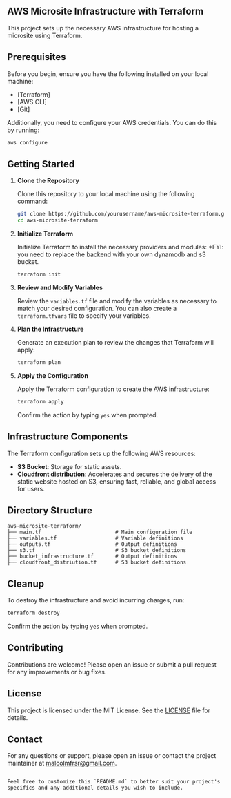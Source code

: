 
## AWS Microsite Infrastructure with Terraform

This project sets up the necessary AWS infrastructure for hosting a microsite using Terraform.

## Prerequisites

Before you begin, ensure you have the following installed on your local machine:

- [Terraform]
- [AWS CLI]
- [Git]

Additionally, you need to configure your AWS credentials. You can do this by running:

```bash
aws configure
```

## Getting Started

1. **Clone the Repository**

   Clone this repository to your local machine using the following command:

   ```bash
   git clone https://github.com/yourusername/aws-microsite-terraform.git
   cd aws-microsite-terraform
   ```

2. **Initialize Terraform**

   Initialize Terraform to install the necessary providers and modules:
   *FYI: you need to replace the backend with your own dynamodb and s3 bucket.

   ```bash
   terraform init
   ```

3. **Review and Modify Variables**

   Review the `variables.tf` file and modify the variables as necessary to match your desired configuration. You can also create a `terraform.tfvars` file to specify your variables.

4. **Plan the Infrastructure**

   Generate an execution plan to review the changes that Terraform will apply:

   ```bash
   terraform plan
   ```

5. **Apply the Configuration**

   Apply the Terraform configuration to create the AWS infrastructure:

   ```bash
   terraform apply
   ```

   Confirm the action by typing `yes` when prompted.

## Infrastructure Components

The Terraform configuration sets up the following AWS resources:

- **S3 Bucket**: Storage for static assets.
- **Cloudfront distribution**: Accelerates and secures the delivery of the static website hosted on S3, ensuring fast, reliable, and global access for users.

## Directory Structure
 
```
aws-microsite-terraform/
├── main.tf                        # Main configuration file
├── variables.tf                   # Variable definitions
├── outputs.tf                     # Output definitions
├── s3.tf                          # S3 bucket definitions
├── bucket_infrastructure.tf       # Output definitions
├── cloudfront_distriution.tf      # S3 bucket definitions

```

## Cleanup

To destroy the infrastructure and avoid incurring charges, run:

```bash
terraform destroy
```

Confirm the action by typing `yes` when prompted.

## Contributing

Contributions are welcome! Please open an issue or submit a pull request for any improvements or bug fixes.

## License

This project is licensed under the MIT License. See the [LICENSE](LICENSE) file for details.

## Contact

For any questions or support, please open an issue or contact the project maintainer at [malcolmfrsr@gmail.com](mailto:malcolmfrsr@gmail.com).

```

Feel free to customize this `README.md` to better suit your project's specifics and any additional details you wish to include.